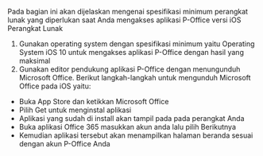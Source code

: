 Pada bagian ini akan dijelaskan mengenai spesifikasi minimum perangkat lunak  yang diperlukan saat Anda mengakses aplikasi P-Office versi iOS
Perangkat Lunak

1.	Gunakan operating system dengan spesifikasi minimum yaitu Operating System iOS 10 untuk mengakses aplikasi P-Office dengan hasil yang maksimal
2.	Gunakan editor pendukung aplikasi P-Office dengan menungunduh Microsoft Office. Berikut langkah-langkah untuk mengunduh Microsoft Office pada iOS yaitu:
-	Buka App Store dan ketikkan Microsoft Office
-	Pilih Get untuk menginstal aplikasi
-	Aplikasi yang sudah di install akan tampil pada pada perangkat Anda
-	Buka aplikasi Office 365 masukkan akun anda lalu pilih Berikutnya
-	Kemudian aplikasi tersebut akan menampilkan halaman beranda sesuai dengan akun P-Office Anda
